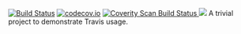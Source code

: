 [![Build Status](https://travis-ci.org/sathyamurthyp/travis-demo.svg?branch=master)](https://travis-ci.org/sathyamurthyp/travis-demo)
[![codecov.io](https://codecov.io/github/sathyamurthyp/travis-demo/coverage.svg?branch=master)](https://codecov.io/github/sathyamurthyp/travis-demo?branch=master)
<a href="https://scan.coverity.com/projects/sathyamurthyp-travis-demo">
  <img alt="Coverity Scan Build Status"
       src="https://scan.coverity.com/projects/10122/badge.svg"/>
</a>
<a href="https://codeclimate.com/github/sathyamurthyp/travis-demo"><img src="https://codeclimate.com/github/sathyamurthyp/travis-demo/badges/issue_count.svg" /></a>
A trivial project to demonstrate Travis usage.
